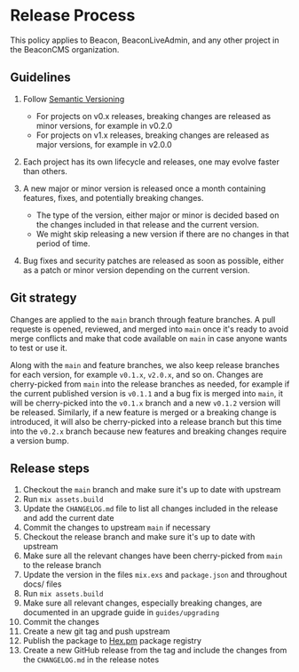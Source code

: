 # Release Process

This policy applies to Beacon, BeaconLiveAdmin, and any other project in the BeaconCMS organization.

## Guidelines

1. Follow [Semantic Versioning](https://semver.org/)

   * For projects on v0.x releases, breaking changes are released as minor versions, for example in v0.2.0
   * For projects on v1.x releases, breaking changes are released as major versions, for example in v2.0.0

2. Each project has its own lifecycle and releases, one may evolve faster than others.

3. A new major or minor version is released once a month containing features, fixes, and potentially breaking changes.

   * The type of the version, either major or minor is decided based on the changes included in that release and the current version.
   * We might skip releasing a new version if there are no changes in that period of time.

5. Bug fixes and security patches are released as soon as possible, either as a patch or minor version depending on the current version.

## Git strategy

Changes are applied to the `main` branch through feature branches. A pull requeste is opened, reviewed, and merged into `main`
once it's ready to avoid merge conflicts and make that code available on `main` in case anyone wants to test or use it.

Along with the `main` and feature branches, we also keep release branches for each version, for example `v0.1.x`, `v2.0.x`, and so on.
Changes are cherry-picked from `main` into the release branches as needed, for example if the current published version is `v0.1.1` and
a bug fix is merged into `main`, it will be cherry-picked into the `v0.1.x` branch and a new `v0.1.2` version will be released. Similarly,
if a new feature is merged or a breaking change is introduced, it will also be cherry-picked into a release branch but this time
into the `v0.2.x` branch because new features and breaking changes require a version bump.

## Release steps

1. Checkout the `main` branch and make sure it's up to date with upstream
2. Run `mix assets.build`
3. Update the `CHANGELOG.md` file to list all changes included in the release and add the current date
4. Commit the changes to upstream `main` if necessary
5. Checkout the release branch and make sure it's up to date with upstream
6. Make sure all the relevant changes have been cherry-picked from `main` to the release branch
7. Update the version in the files `mix.exs` and `package.json` and throughout docs/ files
8. Run `mix assets.build`
9. Make sure all relevant changes, especially breaking changes, are documented in an upgrade guide in `guides/upgrading`
10. Commit the changes
11. Create a new git tag and push upstream
12. Publish the package to [Hex.pm](https://hex.pm) package registry
13. Create a new GitHub release from the tag and include the changes from the `CHANGELOG.md` in the release notes